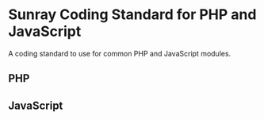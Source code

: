 # Sunray Coding Standard for PHP and JavaScript

A coding standard to use for common PHP and JavaScript modules.

## PHP

## JavaScript